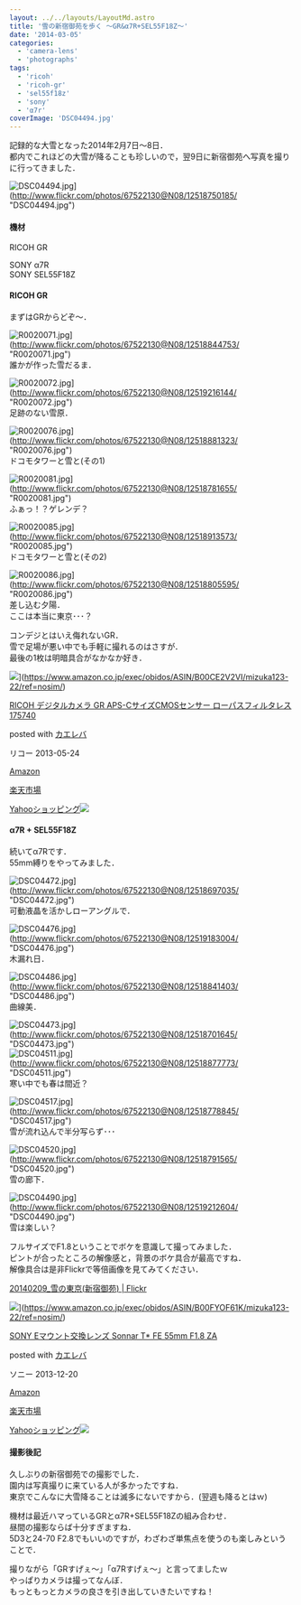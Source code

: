 ```yaml
---
layout: ../../layouts/LayoutMd.astro
title: '雪の新宿御苑を歩く ～GR&α7R+SEL55F18Z～'
date: '2014-03-05'
categories:
  - 'camera-lens'
  - 'photographs'
tags:
  - 'ricoh'
  - 'ricoh-gr'
  - 'sel55f18z'
  - 'sony'
  - 'α7r'
coverImage: 'DSC04494.jpg'
---
```


記録的な大雪となった2014年2月7日～8日．  
都内でこれほどの大雪が降ることも珍しいので，翌9日に新宿御苑へ写真を撮りに行ってきました．

![DSC04494.jpg](/archive/images/12518750185_dab80274c0_b.jpg)](http://www.flickr.com/photos/67522130@N08/12518750185/ "DSC04494.jpg")

#### 機材

RICOH GR

SONY α7R  
SONY SEL55F18Z

#### RICOH GR

まずはGRからどぞ～．

![R0020071.jpg](/archive/images/12518844753_4e5361cacc_b.jpg)](http://www.flickr.com/photos/67522130@N08/12518844753/ "R0020071.jpg")  
誰かが作った雪だるま．

![R0020072.jpg](/archive/images/12519216144_1955e7f8e6_b.jpg)](http://www.flickr.com/photos/67522130@N08/12519216144/ "R0020072.jpg")  
足跡のない雪原．

![R0020076.jpg](/archive/images/12518881323_f711a8c798_b.jpg)](http://www.flickr.com/photos/67522130@N08/12518881323/ "R0020076.jpg")  
ドコモタワーと雪と(その1)

![R0020081.jpg](/archive/images/12518781655_37f9340b40_b.jpg)](http://www.flickr.com/photos/67522130@N08/12518781655/ "R0020081.jpg")  
ふぁっ！？ゲレンデ？

![R0020085.jpg](/archive/images/12518913573_02a0307562_b.jpg)](http://www.flickr.com/photos/67522130@N08/12518913573/ "R0020085.jpg")  
ドコモタワーと雪と(その2)

![R0020086.jpg](/archive/images/12518805595_886d87d50e_b.jpg)](http://www.flickr.com/photos/67522130@N08/12518805595/ "R0020086.jpg")  
差し込む夕陽．  
ここは本当に東京･･･？

コンデジとはいえ侮れないGR．  
雪で足場が悪い中でも手軽に撮れるのはさすが．  
最後の1枚は明暗具合がなかなか好き．

![](/archive/images/51l2yAOyf1L._SL160_.jpg)](https://www.amazon.co.jp/exec/obidos/ASIN/B00CE2V2VI/mizuka123-22/ref=nosim/)

[RICOH デジタルカメラ GR APS-CサイズCMOSセンサー ローパスフィルタレス 175740](https://www.amazon.co.jp/exec/obidos/ASIN/B00CE2V2VI/mizuka123-22/ref=nosim/)

posted with [カエレバ](http://kaereba.com)

リコー 2013-05-24

[Amazon](http://www.amazon.co.jp/gp/search?keywords=GR%20APS-C%83T%83C%83YCMOS%83Z%83%93%83T%81%5B%20%83%8D%81%5B%83p%83X&__mk_ja_JP=%83J%83%5E%83J%83i&tag=mizuka123-22 'アマゾン')

[楽天市場](http://hb.afl.rakuten.co.jp/hgc/032b53ee.4b34c5ee.0f4a541e.f440145e/?pc=http%3A%2F%2Fsearch.rakuten.co.jp%2Fsearch%2Fmall%2FGR%2520APS-C%25E3%2582%25B5%25E3%2582%25A4%25E3%2582%25BACMOS%25E3%2582%25BB%25E3%2583%25B3%25E3%2582%25B5%25E3%2583%25BC%2520%25E3%2583%25AD%25E3%2583%25BC%25E3%2583%2591%25E3%2582%25B9%2F-%2Ff.1-p.1-s.1-sf.0-st.A-v.2%3Fx%3D0%26scid%3Daf_ich_link_urltxt%26m%3Dhttp%3A%2F%2Fm.rakuten.co.jp%2F '楽天市場')

[Yahooショッピング![](//ad.jp.ap.valuecommerce.com/servlet/gifbanner?sid=3066752&pid=881990642)](//ck.jp.ap.valuecommerce.com/servlet/referral?sid=3066752&pid=881990642&vc_url=http%3A%2F%2Fshopping.search.yahoo.co.jp%2Fsearch%3FuIv%3Don%26ei%3DUTF-8%26tab_ex%3Dcommerce%26slider%3D0%26va%3DGR%2520APS-C%25E3%2582%25B5%25E3%2582%25A4%25E3%2582%25BACMOS%25E3%2582%25BB%25E3%2583%25B3%25E3%2582%25B5%25E3%2583%25BC%2520%25E3%2583%25AD%25E3%2583%25BC%25E3%2583%2591%25E3%2582%25B9 'Yahooショッピング')

#### α7R + SEL55F18Z

続いてα7Rです．  
55mm縛りをやってみました．

![DSC04472.jpg](/archive/images/12518697035_aea60598c6_b.jpg)](http://www.flickr.com/photos/67522130@N08/12518697035/ "DSC04472.jpg")  
可動液晶を活かしローアングルで．

![DSC04476.jpg](/archive/images/12519183004_e93d6199aa_b.jpg)](http://www.flickr.com/photos/67522130@N08/12519183004/ "DSC04476.jpg")  
木漏れ日．

![DSC04486.jpg](/archive/images/12518841403_eb0960c1dd_b.jpg)](http://www.flickr.com/photos/67522130@N08/12518841403/ "DSC04486.jpg")  
曲線美．

![DSC04473.jpg](/archive/images/12518701645_0e47d8f94a_b.jpg)](http://www.flickr.com/photos/67522130@N08/12518701645/ "DSC04473.jpg")  
![DSC04511.jpg](/archive/images/12518877773_1041998ba6_b.jpg)](http://www.flickr.com/photos/67522130@N08/12518877773/ "DSC04511.jpg")  
寒い中でも春は間近？

![DSC04517.jpg](/archive/images/12518778845_97d640f517_b.jpg)](http://www.flickr.com/photos/67522130@N08/12518778845/ "DSC04517.jpg")  
雪が流れ込んで半分写らず･･･

![DSC04520.jpg](/archive/images/12518791565_6c82636ed9_b.jpg)](http://www.flickr.com/photos/67522130@N08/12518791565/ "DSC04520.jpg")  
雪の廊下．

![DSC04490.jpg](/archive/images/12519212604_899e6b632f_b.jpg)](http://www.flickr.com/photos/67522130@N08/12519212604/ "DSC04490.jpg")  
雪は楽しい？

フルサイズでF1.8ということでボケを意識して撮ってみました．  
ピントが合ったところの解像感と，背景のボケ具合が最高ですね．  
解像具合は是非Flickrで等倍画像を見てみてください．

[20140209\_雪の東京\(新宿御苑\) \| Flickr](https://www.flickr.com/photos/mizuka123/sets/72157640964702273/)

![](/archive/images/41MGNTkW0pL._SL160_.jpg)](https://www.amazon.co.jp/exec/obidos/ASIN/B00FYOF61K/mizuka123-22/ref=nosim/)

[SONY Eマウント交換レンズ Sonnar T\* FE 55mm F1.8 ZA](https://www.amazon.co.jp/exec/obidos/ASIN/B00FYOF61K/mizuka123-22/ref=nosim/)

posted with [カエレバ](http://kaereba.com)

ソニー 2013-12-20

[Amazon](http://www.amazon.co.jp/gp/search?keywords=F1.8&__mk_ja_JP=%83J%83%5E%83J%83i&tag=mizuka123-22 'アマゾン')

[楽天市場](http://hb.afl.rakuten.co.jp/hgc/032b53ee.4b34c5ee.0f4a541e.f440145e/?pc=http%3A%2F%2Fsearch.rakuten.co.jp%2Fsearch%2Fmall%2FF1.8%2F-%2Ff.1-p.1-s.1-sf.0-st.A-v.2%3Fx%3D0%26scid%3Daf_ich_link_urltxt%26m%3Dhttp%3A%2F%2Fm.rakuten.co.jp%2F '楽天市場')

[Yahooショッピング![](//ad.jp.ap.valuecommerce.com/servlet/gifbanner?sid=3066752&pid=881990642)](//ck.jp.ap.valuecommerce.com/servlet/referral?sid=3066752&pid=881990642&vc_url=http%3A%2F%2Fshopping.search.yahoo.co.jp%2Fsearch%3FuIv%3Don%26ei%3DUTF-8%26tab_ex%3Dcommerce%26slider%3D0%26va%3DF1.8 'Yahooショッピング')

#### 撮影後記

久しぶりの新宿御苑での撮影でした．  
園内は写真撮りに来ている人が多かったですね．  
東京でこんなに大雪降ることは滅多にないですから．(翌週も降るとはｗ)

機材は最近ハマっているGRとα7R+SEL55F18Zの組み合わせ．  
昼間の撮影ならば十分すぎますね．  
5D3と24-70 F2.8でもいいのですが，わざわざ単焦点を使うのも楽しみということで．

撮りながら「GRすげぇ～」「α7Rすげぇ～」と言ってましたｗ  
やっぱりカメラは撮ってなんぼ．  
もっともっとカメラの良さを引き出していきたいですね！
